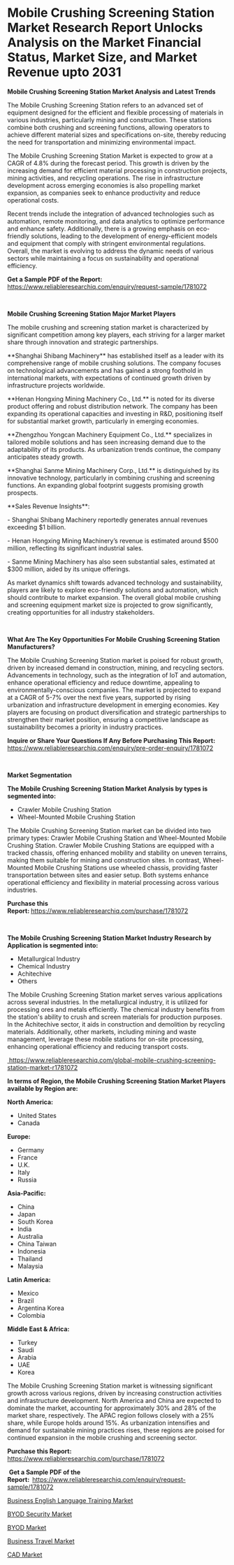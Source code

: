 <p><h1>Mobile Crushing Screening Station Market Research Report Unlocks Analysis on the Market Financial Status, Market Size, and Market Revenue upto 2031</h1></p><p><strong>Mobile Crushing Screening Station Market Analysis and Latest Trends</strong></p>
<p><p>The Mobile Crushing Screening Station refers to an advanced set of equipment designed for the efficient and flexible processing of materials in various industries, particularly mining and construction. These stations combine both crushing and screening functions, allowing operators to achieve different material sizes and specifications on-site, thereby reducing the need for transportation and minimizing environmental impact.</p><p>The Mobile Crushing Screening Station Market is expected to grow at a CAGR of 4.8% during the forecast period. This growth is driven by the increasing demand for efficient material processing in construction projects, mining activities, and recycling operations. The rise in infrastructure development across emerging economies is also propelling market expansion, as companies seek to enhance productivity and reduce operational costs.</p><p>Recent trends include the integration of advanced technologies such as automation, remote monitoring, and data analytics to optimize performance and enhance safety. Additionally, there is a growing emphasis on eco-friendly solutions, leading to the development of energy-efficient models and equipment that comply with stringent environmental regulations. Overall, the market is evolving to address the dynamic needs of various sectors while maintaining a focus on sustainability and operational efficiency.</p></p>
<p><strong>Get a Sample PDF of the Report:&nbsp;</strong> <a href="https://www.reliableresearchiq.com/enquiry/request-sample/1781072?utm_campaign=1119&utm_medium=2&utm_source=Github&utm_content=ia&utm_term=18122024&utm_id=mobile-crushing-screening-station">https://www.reliableresearchiq.com/enquiry/request-sample/1781072</a></p>
<p>&nbsp;</p>
<p><strong>Mobile Crushing Screening Station Major Market Players</strong></p>
<p><p>The mobile crushing and screening station market is characterized by significant competition among key players, each striving for a larger market share through innovation and strategic partnerships.</p><p>**Shanghai Shibang Machinery** has established itself as a leader with its comprehensive range of mobile crushing solutions. The company focuses on technological advancements and has gained a strong foothold in international markets, with expectations of continued growth driven by infrastructure projects worldwide.</p><p>**Henan Hongxing Mining Machinery Co., Ltd.** is noted for its diverse product offering and robust distribution network. The company has been expanding its operational capacities and investing in R&D, positioning itself for substantial market growth, particularly in emerging economies. </p><p>**Zhengzhou Yongcan Machinery Equipment Co., Ltd.** specializes in tailored mobile solutions and has seen increasing demand due to the adaptability of its products. As urbanization trends continue, the company anticipates steady growth.</p><p>**Shanghai Sanme Mining Machinery Corp., Ltd.** is distinguished by its innovative technology, particularly in combining crushing and screening functions. An expanding global footprint suggests promising growth prospects.</p><p>**Sales Revenue Insights**: </p><p>- Shanghai Shibang Machinery reportedly generates annual revenues exceeding $1 billion.</p><p>- Henan Hongxing Mining Machinery’s revenue is estimated around $500 million, reflecting its significant industrial sales.</p><p>- Sanme Mining Machinery has also seen substantial sales, estimated at $300 million, aided by its unique offerings.</p><p>As market dynamics shift towards advanced technology and sustainability, players are likely to explore eco-friendly solutions and automation, which should contribute to market expansion. The overall global mobile crushing and screening equipment market size is projected to grow significantly, creating opportunities for all industry stakeholders.</p></p>
<p>&nbsp;</p>
<p><strong>What Are The Key Opportunities For Mobile Crushing Screening Station Manufacturers?</strong></p>
<p><p>The Mobile Crushing Screening Station market is poised for robust growth, driven by increased demand in construction, mining, and recycling sectors. Advancements in technology, such as the integration of IoT and automation, enhance operational efficiency and reduce downtime, appealing to environmentally-conscious companies. The market is projected to expand at a CAGR of 5-7% over the next five years, supported by rising urbanization and infrastructure development in emerging economies. Key players are focusing on product diversification and strategic partnerships to strengthen their market position, ensuring a competitive landscape as sustainability becomes a priority in industry practices.</p></p>
<p><strong>Inquire or Share Your Questions If Any Before Purchasing This Report:</strong> <a href="https://www.reliableresearchiq.com/enquiry/pre-order-enquiry/1781072?utm_campaign=1119&utm_medium=2&utm_source=Github&utm_content=ia&utm_term=18122024&utm_id=mobile-crushing-screening-station">https://www.reliableresearchiq.com/enquiry/pre-order-enquiry/1781072</a></p>
<p>&nbsp;</p>
<p><strong>Market Segmentation</strong></p>
<p><strong>The Mobile Crushing Screening Station Market Analysis by types is segmented into:</strong></p>
<p><ul><li>Crawler Mobile Crushing Station</li><li>Wheel-Mounted Mobile Crushing Station</li></ul></p>
<p><p>The Mobile Crushing Screening Station market can be divided into two primary types: Crawler Mobile Crushing Station and Wheel-Mounted Mobile Crushing Station. Crawler Mobile Crushing Stations are equipped with a tracked chassis, offering enhanced mobility and stability on uneven terrains, making them suitable for mining and construction sites. In contrast, Wheel-Mounted Mobile Crushing Stations use wheeled chassis, providing faster transportation between sites and easier setup. Both systems enhance operational efficiency and flexibility in material processing across various industries.</p></p>
<p><strong>Purchase this Report:&nbsp;</strong><a href="https://www.reliableresearchiq.com/purchase/1781072?utm_campaign=1119&utm_medium=2&utm_source=Github&utm_content=ia&utm_term=18122024&utm_id=mobile-crushing-screening-station">https://www.reliableresearchiq.com/purchase/1781072</a></p>
<p>&nbsp;</p>
<p><strong>The Mobile Crushing Screening Station Market Industry Research by Application is segmented into:</strong></p>
<p><ul><li>Metallurgical Industry</li><li>Chemical Industry</li><li>Achitechive</li><li>Others</li></ul></p>
<p><p>The Mobile Crushing Screening Station market serves various applications across several industries. In the metallurgical industry, it is utilized for processing ores and metals efficiently. The chemical industry benefits from the station's ability to crush and screen materials for production purposes. In the Achitechive sector, it aids in construction and demolition by recycling materials. Additionally, other markets, including mining and waste management, leverage these mobile stations for on-site processing, enhancing operational efficiency and reducing transport costs.</p></p>
<p><a href="https://www.reliableresearchiq.com/global-mobile-crushing-screening-station-market-r1781072?utm_campaign=1119&utm_medium=2&utm_source=Github&utm_content=ia&utm_term=18122024&utm_id=mobile-crushing-screening-station">&nbsp;https://www.reliableresearchiq.com/global-mobile-crushing-screening-station-market-r1781072</a></p>
<p><strong>In terms of Region, the Mobile Crushing Screening Station Market Players available by Region are:</strong></p>
<p>
    <p> <strong> North America: </strong>
        <ul>
            <li>United States</li>
            <li>Canada</li>
        </ul>
        </p> 
    <p> <strong> Europe: </strong>
        <ul>
            <li>Germany</li>
            <li>France</li>
            <li>U.K.</li>
            <li>Italy</li>
            <li>Russia</li>
        </ul>
        </p> 
    <p> <strong> Asia-Pacific: </strong>
        <ul>
            <li>China</li>
            <li>Japan</li>
            <li>South Korea</li>
            <li>India</li>
            <li>Australia</li>
            <li>China Taiwan</li>
            <li>Indonesia</li>
            <li>Thailand</li>
            <li>Malaysia</li>
        </ul>
        </p> 
    <p> <strong> Latin America: </strong>
        <ul>
            <li>Mexico</li>
            <li>Brazil</li>
            <li>Argentina Korea</li>
            <li>Colombia</li>
        </ul>
        </p> 
    <p> <strong> Middle East & Africa: </strong>
        <ul>
            <li>Turkey</li>
            <li>Saudi</li>
            <li>Arabia</li>
            <li>UAE</li>
            <li>Korea</li>
        </ul>
    </p>
    </p>
<p><p>The Mobile Crushing Screening Station market is witnessing significant growth across various regions, driven by increasing construction activities and infrastructure development. North America and China are expected to dominate the market, accounting for approximately 30% and 28% of the market share, respectively. The APAC region follows closely with a 25% share, while Europe holds around 15%. As urbanization intensifies and demand for sustainable mining practices rises, these regions are poised for continued expansion in the mobile crushing and screening sector.</p></p>
<p><strong>Purchase this Report: </strong><a href="https://www.reliableresearchiq.com/purchase/1781072?utm_campaign=1119&utm_medium=2&utm_source=Github&utm_content=ia&utm_term=18122024&utm_id=mobile-crushing-screening-station">https://www.reliableresearchiq.com/purchase/1781072</a></p>
<p>&nbsp;<strong>Get a Sample PDF of the Report:&nbsp;&nbsp;</strong><a href="https://www.reliableresearchiq.com/enquiry/request-sample/1781072?utm_campaign=1119&utm_medium=2&utm_source=Github&utm_content=ia&utm_term=18122024&utm_id=mobile-crushing-screening-station">https://www.reliableresearchiq.com/enquiry/request-sample/1781072</a></p>
<p><strong></strong></p>
<p><p><a href="https://www.linkedin.com/pulse/projected-business-english-language-training-market-growth-9-bux3e?utm_campaign=1119&utm_medium=2&utm_source=Github&utm_content=ia&utm_term=18122024&utm_id=mobile-crushing-screening-station">Business English Language Training Market</a></p><p><a href="https://www.linkedin.com/pulse/top-factors-boosting-byod-security-market-growth-41-cagr-rate-zktne?utm_campaign=1119&utm_medium=2&utm_source=Github&utm_content=ia&utm_term=18122024&utm_id=mobile-crushing-screening-station">BYOD Security Market</a></p><p><a href="https://www.linkedin.com/pulse/byod-market-outlook-projected-growth-67-cagr-from-2024-2031-81p9e?utm_campaign=1119&utm_medium=2&utm_source=Github&utm_content=ia&utm_term=18122024&utm_id=mobile-crushing-screening-station">BYOD Market</a></p><p><a href="https://www.linkedin.com/pulse/key-trends-growth-drivers-business-travel-market-striking-cagr-yhwte?utm_campaign=1119&utm_medium=2&utm_source=Github&utm_content=ia&utm_term=18122024&utm_id=mobile-crushing-screening-station">Business Travel Market</a></p><p><a href="https://www.linkedin.com/pulse/cad-market-analysis-report-2024-2031-projected-cagr-93-technology-u1f9e?utm_campaign=1119&utm_medium=2&utm_source=Github&utm_content=ia&utm_term=18122024&utm_id=mobile-crushing-screening-station">CAD Market</a></p></p>